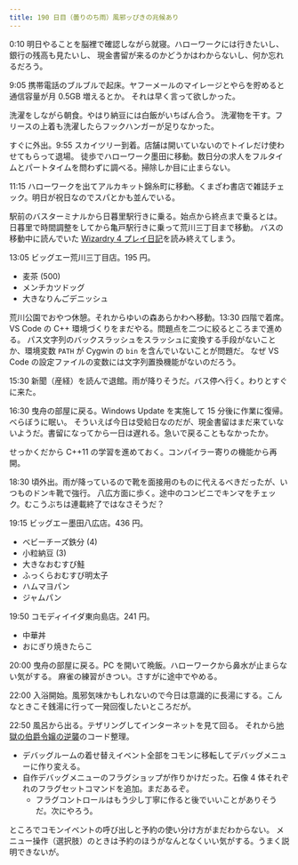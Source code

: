 ```yaml
---
title: 190 日目（曇りのち雨）風邪ッぴきの兆候あり
---
```


0:10 明日やることを脳裡で確認しながら就寝。ハローワークには行きたいし、銀行の残高も見たいし、
現金書留が来るのかどうかはわからないし、何か忘れるだろう。

9:05 携帯電話のブルブルで起床。ヤフーメールのマイレージとやらを貯めると通信容量が月 0.5GB 増えるとか。
それは早く言って欲しかった。

洗濯をしながら朝食。やはり納豆には白飯がいちばん合う。
洗濯物を干す。フリースの上着も洗濯したらフックハンガーが足りなかった。

すぐに外出。9:55 スカイツリー到着。店舗は開いていないのでトイレだけ使わせてもらって退場。
徒歩でハローワーク墨田に移動。数日分の求人をフルタイムとパートタイムを問わずに調べる。掃除しか目に止まらない。

11:15 ハローワークを出てアルカキット錦糸町に移動。くまざわ書店で雑誌チェック。明日が祝日なのでスパとかも並んでいる。

駅前のバスターミナルから日暮里駅行きに乗る。始点から終点まで乗るとは。
日暮里で時間調整をしてから亀戸駅行きに乗って荒川三丁目まで移動。
バスの移動中に読んでいた [Wizardry 4 プレイ日記][metal]を読み終えてしまう。

13:05 ビッグエー荒川三丁目店。195 円。

* 麦茶 (500)
* メンチカツドッグ
* 大きなりんごデニッシュ

荒川公園でおやつ休憩。それからゆいの森あらかわへ移動。13:30 四階で着席。
VS Code の C++ 環境づくりをまだやる。問題点を二つに絞るところまで進める。
パス文字列のバックスラッシュをスラッシュに変換する手段がないことか、環境変数 `PATH` が Cygwin の `bin` を含んでいないことが問題だ。
なぜ VS Code の設定ファイルの変数には文字列置換機能がないのだろう。

15:30 新聞（産経）を読んで退館。雨が降りそうだ。バス停へ行く。わりとすぐに来た。

16:30 曳舟の部屋に戻る。Windows Update を実施して 15 分後に作業に復帰。べらぼうに眠い。
そういえば今日は受給日なのだが、現金書留はまだ来ていないようだ。書留になってから一日は遅れる。急いで戻ることもなかったか。

せっかくだから C++11 の学習を進めておく。コンパイラー寄りの機能から再開。

18:30 頃外出。雨が降っているので靴を面接用のものに代えるべきだったが、いつものドンキ靴で強行。
八広方面に歩く。途中のコンビニでキンマをチェック。むこうぶちは連載終了ではなさそうだ？

19:15 ビッグエー墨田八広店。436 円。

* ベビーチーズ鉄分 (4)
* 小粒納豆 (3)
* 大きなおむすび鮭
* ふっくらおむすび明太子
* ハムマヨパン
* ジャムパン

19:50 コモディイイダ東向島店。241 円。

* 中華丼
* おにぎり焼きたらこ

20:00 曳舟の部屋に戻る。PC を開いて晩飯。ハローワークから鼻水が止まらない気がする。
麻雀の練習がきつい。さすがに途中でやめる。

22:00 入浴開始。風邪気味かもしれないので今日は意識的に長湯にする。こんなときこそ銭湯に行って一発回復したいところだが。

22:50 風呂から出る。テザリングしてインターネットを見て回る。
それから[地獄の伯爵令嬢の逆襲][bshf20]のコード整理。

* デバッグルームの着せ替えイベント全部をコモンに移転してデバッグメニューに作り変える。
* 自作デバッグメニューのフラグショップが作りかけだった。石像 4 体それぞれのフラグセットコマンドを追加。まだあるぞ。
  * フラグコントロールはもう少し丁寧に作ると後でいいことがありそうだ。次にやろう。

ところでコモンイベントの呼び出しと予約の使い分け方がまだわからない。
メニュー操作（選択肢）のときは予約のほうがなんとなくいい気がする。うまく説明できないが。

[bshf20]: https://wodifes.net/game/show/412
[metal]: http://metal.the-ninja.jp/
